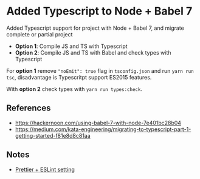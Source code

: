 # Added Typescript to Node + Babel 7

Added Typescript support for project with Node + Babel 7, and migrate complete or partial project

- **Option 1**: Compile JS and TS with Typescript
- **Option 2**: Compile JS and TS with Babel and check types with Typescript

For **option 1** remove `"noEmit": true` flag in `tsconfig.json` and run `yarn run tsc`, disadvantage is Typescritpt support ES2015 features.

With **option 2** check types with `yarn run types:check`.

## References

- https://hackernoon.com/using-babel-7-with-node-7e401bc28b04
- https://medium.com/kata-engineering/migrating-to-typescript-part-1-getting-started-f81e8d8c81aa

## Notes

- [Prettier + ESLint setting](https://github.com/wesbos/eslint-config-wesbos)
